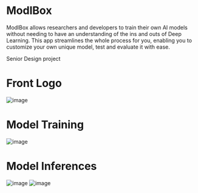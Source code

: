 # ModlBox

ModlBox allows researchers and developers to train their own AI models without needing to have an understanding of the ins and outs of Deep Learning. This app streamlines the whole process for you, enabling you to customize your own unique model, test and evaluate it with ease.

Senior Design project

# Front Logo

![image](https://github.com/user-attachments/assets/a1a8ed94-ca44-4399-93fb-3b57e4096e82)

# Model Training

![image](https://github.com/user-attachments/assets/46fe67aa-e419-4b67-a194-1e372672b74d)

# Model Inferences

![image](https://github.com/user-attachments/assets/472406e6-de56-48a5-a83d-7e8cf09731d1)
![image](https://github.com/user-attachments/assets/9004c07a-9f5d-4b31-8a60-be19fcba6a58)



